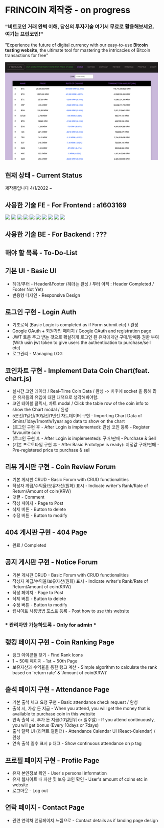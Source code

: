
<div align="left">
  <h1>FRINCOIN 제작중 - on progress</h1>
  <h3>"비트코인 거래 완벽 이해, 당신의 투자기술 여기서 무료로 활용해보세요. 여기는 프린코인!"</h3>
  <p>"Experience the future of digital currency with our easy-to-use <strong>Bitcoin testing website</strong>, the ultimate tool for mastering the intricacies of Bitcoin transactions for free"</p>
<img src="./src/assets/demo_image.png" width=500 />
</div>
</hr>
<div align="left">
  <h2>현재 상태 - Current Status</h2>
  <p>제작중입니다 4/1/2022 ~</p>
</div>
</hr>
<div align="left">
  <h2>사용한 기술 FE - For Frontend : a1603169</h2>  
  <div align="left">
    <img src="https://img.shields.io/badge/React-61DAFB?style=for-the-badge&logo=React&logoColor=white">
    <img src="https://img.shields.io/badge/CRA-09D3AC?style=for-the-badge&logo=createreactapp&logoColor=white">
    <img src="https://img.shields.io/badge/React-Router-CA4245?style=for-the-badge&logo=reactrouter&logoColor=white">
    <img src="https://img.shields.io/badge/Axios-5A29E4?style=for-the-badge&logo=axios&logoColor=white">
    <img src="https://img.shields.io/badge/socket.io-010101?style=for-the-badge&logo=socket.io&logoColor=white">
    <img src="https://img.shields.io/badge/HTML5-E34F26?style=for-the-badge&logo=HTML5&logoColor=white">
    <img src="https://img.shields.io/badge/Css3-1572B6?style=for-the-badge&logo=Css3&logoColor=white">
    <img src="https://img.shields.io/badge/Cssmodules-000000?style=for-the-badge&logo=Css-modules&logoColor=white">
    <img src="https://img.shields.io/badge/chart.js-FF6384?style=for-the-badge&logo=chart.js&logoColor=white">
    <img src="https://img.shields.io/badge/amazonaws-232F3E?style=for-the-badge&logo=amazonaws&logoColor=white">
  </div>
  <h2>사용한 기술 BE - For Backend : ??? </h2>
</div>
</hr>
<div align="left">
  <h2>해야 할 목록 - To-Do-List</h2>  
</div>


## 기본 UI - Basic UI 
- 헤더/푸터 - Header&Footer (헤더는 완성 / 푸터 아직 : Header Completed / Footer Not Yet)
- 반응형 디자인 - Responsive Design 

## 로그인 구현 - Login Auth

- 기초로직 (Basic Logic is completed as if Form submit etc) / 완성
- Google OAuth + 회원가입 페이지 / Google OAuth and registration page
- JWT 토큰 주고 받는 것으로 확실하게 로그인 된 유저에게만 구매/판매등 권한 부여 (With usin jwt token to give users the authentication to purchase/sell etc)
- 로그관리 - Managing LOG
## 코인차트 구현 - Implement Data Coin Chart(feat. chart.js)

- 실시간 코인 데이터 / Real-Time Coin Data / 완성 -> 차후에 socket 을 통해 많은 유저들의 유입에 대한 대책으로 생각해봐야함.
- 코인 테이블 클릭시, 차트 modal / Click the table row of the coin info to show the Chart modal / 완성 
- 5분전/1일전/30일전/1년전 차트데이터 구현 - Importing Chart Data of 5mins/1day/1month/1year ago data to show on the chart
- (로그인 구현 후 - After Login is implemented): 관심 코인 등록 - Register favourite coin 
- (로그인 구현 후 - After Login is implemented): 구매/판매 - Purchase & Sell
- (기본 프로토타입 구현 후 - After Basic Prototype is ready): 지정값 구매/판매 - Pre-registered price to purchase & sell

## 리뷰 게시판 구현 - Coin Review Forum

- 기본 게시판 CRUD - Basic Forum with CRUD functionalities
- 작성자 계급/수익율/보유자산(원화) 표시 - Indicate writer's Rank/Rate of Return/Amount of coin(KRW)
- 댓글 - Comment
- 작성 페이지 - Page to Post 
- 삭제 버튼 - Button to delete
- 수정 버튼 - Button to modify 

## 404 게시판 구현 - 404 Page
- 완료 / Completed 
## 공지 게시판 구현 - Notice Forum

- 기본 게시판 CRUD - Basic Forum with CRUD functionalities
- 작성자 계급/수익율/보유자산(원화) 표시 - Indicate writer's Rank/Rate of Return/Amount of coin(KRW)
- 작성 페이지 - Page to Post 
- 삭제 버튼 - Button to delete
- 수정 버튼 - Button to modify 
- 웹사이트 사용방법 포스트 등록 - Post how to use this website

### * 관리자만 가능하도록 - Only for admin *

## 랭킹 페이지 구현 - Coin Ranking Page
- 랭크 아이콘들 찾기 - Find Rank Icons
- 1 ~ 50위 페이지 - 1st ~ 50th Page
- 보유자산과 수익율을 통한 랭크 계산 - Simple algorithm to calculate the rank based on 'return rate' & 'Amount of coin(KRW)'

## 출석 페이지 구현 - Attendance Page

- 기본 출석 체크 요청 구현 - Basic attendance check request / 완성
- 출석 시, 가상 돈 지급 - When you attend, you will get the money that is available to purchase coin in this website
- 연속 출석 시, 추가 돈 지급(10일단위 or 일주일) - If you attend continuously, you will get bonus (Every 10days or 7days)
- 출석 달력 UI (리액트 캘린더) - Attendance Calendar UI (React-Calendar) / 완성
- 연속 출석 일수 표시 p 태그 - Show continuous attendance on p tag 

## 프로필 페이지 구현 - Profile Page

- 유저 본인정보 확인 - User's personal information
- 유저 웹사이트 내 자산 및 보유 코인 확인 - User's amount of coins etc in website
- 로그아웃 - Log out

## 연락 페이지 - Contact Page
- 관련 연락처 랜딩페이지 느낌으로 - Contact details as if landing page design
